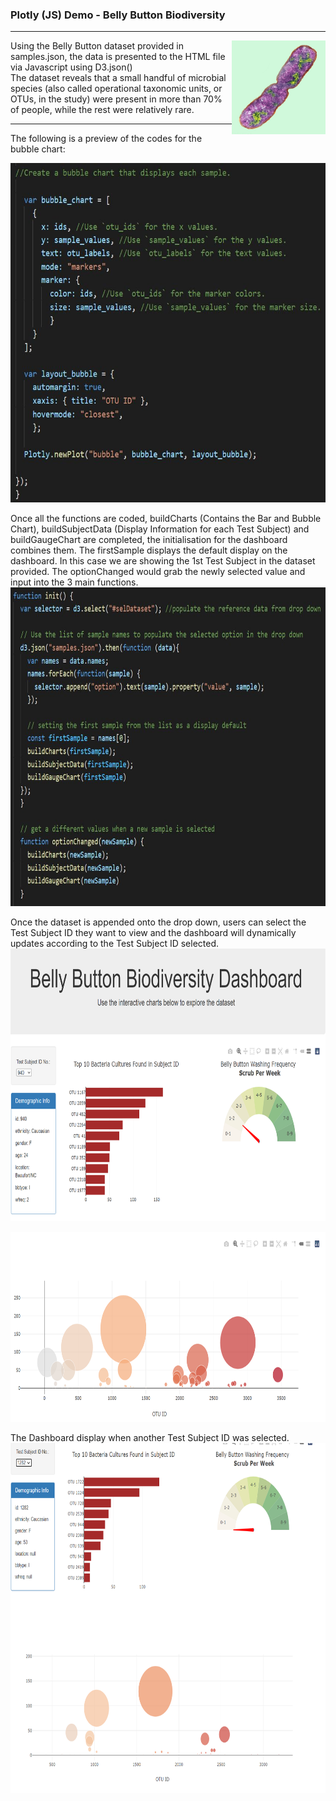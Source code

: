 <h3>Plotly (JS) Demo - Belly Button Biodiversity</h3>
<hr>

<img src="/snips/bacteria.jpg" alt="bacteria" width="150" height="150" align="right">

Using the Belly Button dataset provided in samples.json, the data is presented to the HTML file via Javascript using D3.json() <br>
The dataset reveals that a small handful of microbial species (also called operational taxonomic units, or OTUs, in the study) were present in more than 70% of people, while the rest were relatively rare.

<hr>

The following is a preview of the codes for the bubble chart:

<img src="/snips/samplecode1.JPG" alt="main dashboard" width="634" height="543">

Once all the functions are coded, buildCharts (Contains the Bar and Bubble Chart), buildSubjectData (Display Information for each Test Subject) and buildGaugeChart are completed, the initialisation for the dashboard combines them. The firstSample displays the default display on the dashboard. In this case we are showing the 1st Test Subject in the dataset provided. The optionChanged would grab the newly selected value and input into the 3 main functions. <br>
<img src="/snips/samplecode2.JPG" alt="main dashboard" width="748" height="510">

Once the dataset is appended onto the drop down, users can select the Test Subject ID they want to view and the dashboard will dynamically updates according to the Test Subject ID selected. 
<img src="/snips/dashboard.png" alt="main dashboard" width="748" height="436">

<img src="/snips/bubblechart.png" alt="bubble chart" width="748" height="304">

The Dashboard display when another Test Subject ID was selected.
<img src="/snips/dashboard2.png" alt="new data dashboard" width="748" height="560">

